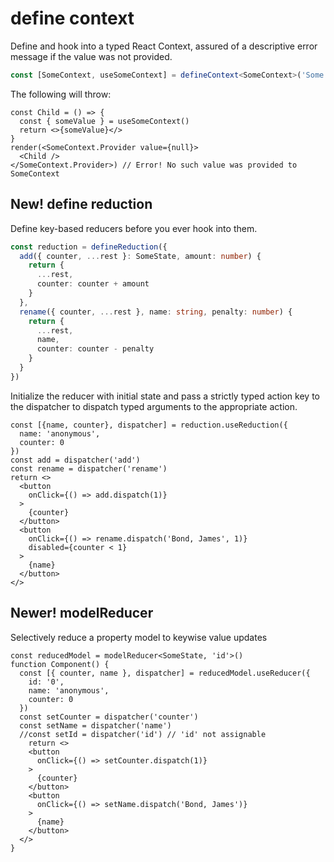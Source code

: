 # define context

Define and hook into a typed React Context, assured of a descriptive error message if the value was not provided.
```ts
const [SomeContext, useSomeContext] = defineContext<SomeContext>('Some', 'such')
```

The following will throw:
```tsx
const Child = () => {
  const { someValue } = useSomeContext()
  return <>{someValue}</>
}
render(<SomeContext.Provider value={null}>
  <Child />
</SomeContext.Provider>) // Error! No such value was provided to SomeContext
```

## New! define reduction

Define key-based reducers before you ever hook into them.
```ts
const reduction = defineReduction({
  add({ counter, ...rest }: SomeState, amount: number) {
    return {
      ...rest,
      counter: counter + amount
    }
  },
  rename({ counter, ...rest }, name: string, penalty: number) {
    return {
      ...rest,
      name,
      counter: counter - penalty
    }
  }
})
```

Initialize the reducer with initial state and pass a strictly typed action key to the dispatcher to dispatch typed arguments to the appropriate action.
```tsx
const [{name, counter}, dispatcher] = reduction.useReduction({
  name: 'anonymous',
  counter: 0
})
const add = dispatcher('add')
const rename = dispatcher('rename')
return <>
  <button 
    onClick={() => add.dispatch(1)}
  >
    {counter}
  </button>
  <button 
    onClick={() => rename.dispatch('Bond, James', 1)} 
    disabled={counter < 1}
  >
    {name}
  </button>
</>
```

## Newer! modelReducer

Selectively reduce a property model to keywise value updates
```tsx
const reducedModel = modelReducer<SomeState, 'id'>()
function Component() {
  const [{ counter, name }, dispatcher] = reducedModel.useReducer({
    id: '0',
    name: 'anonymous',
    counter: 0
  })
  const setCounter = dispatcher('counter')
  const setName = dispatcher('name')
  //const setId = dispatcher('id') // 'id' not assignable
	return <>
    <button 
      onClick={() => setCounter.dispatch(1)}
    >
      {counter}
    </button>
    <button 
      onClick={() => setName.dispatch('Bond, James')}
    >
      {name}
    </button>
  </>
}
```
